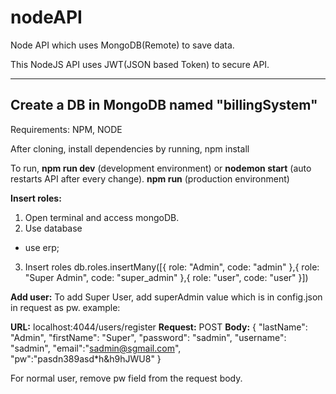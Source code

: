 # **nodeAPI**

Node API which uses MongoDB(Remote) to save data.

This NodeJS API uses JWT(JSON based Token) to secure API.

------------
**Create a DB in MongoDB named "billingSystem"**
------------

Requirements: NPM, NODE

After cloning, install dependencies by running, npm install

To run, 
**npm run dev** (development environment) or **nodemon start** (auto restarts API after every change). 
**npm run** (production environment)

**Insert roles:** 
1. Open terminal and access mongoDB.
2. Use database 
  - use erp;
3. Insert roles
  db.roles.insertMany([{ role: "Admin", code: "admin" },{ role: "Super Admin", code: "super_admin" },{ role: "user", code: "user" }])

**Add user:** 
To add Super User, add superAdmin value which is in config.json in request as pw.
example:

**URL:** localhost:4044/users/register 
**Request:** POST 
**Body:** 
{ 
"lastName": "Admin", 
"firstName": "Super", 
"password": "sadmin", 
"username": "sadmin", 
"email":"sadmin@sgmail.com", 
"pw":"pasdn389asd*h&h9hJWU8"
}

For normal user, remove pw field from the request body.
